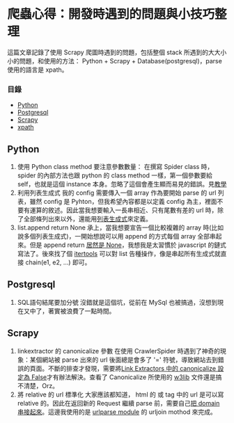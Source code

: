 爬蟲心得：開發時遇到的問題與小技巧整理
=====================

這篇文章記錄了使用 Scrapy 爬圖時遇到的問題，包括整個 stack 所遇到的大大小小的問題，和使用的方法：
Python + Scrapy + Database(postgresql)，parse 使用的語言是 xpath。

### 目錄

* [Python](scrapy_dev_problem.mdPython)
* [Postgresql](scrapy_dev_problem.md#Postgresql)
* [Scrapy](scrapy_dev_problem.md#Scrapy)
* [xpath](scrapy_dev_problem.md#xpath)

## Python

1. 使用 Python class method 要注意參數數量：
    在撰寫 Spider class 時，spider 的內部方法也跟 python 的 class method 一樣，第一個參數要給 self，也就是這個 instance 本身。忽略了這個會產生顯而易見的錯誤。見[教學](http://www.liaoxuefeng.com/wiki/0014316089557264a6b348958f449949df42a6d3a2e542c000/001431864715651c99511036d884cf1b399e65ae0d27f7e000)
2. 利用列表生成式
    我的 config 需要傳入一個 array 作為要開始 parse 的 url 列表，雖然 config 是 Pyhton，但我希望內容都是以定義 config 為主，裡面不要有運算的敘述。因此當我想要輸入一長串相近、只有尾數有差的 url 時，除了全部條列出來以外，還能用[列表生成式](http://www.liaoxuefeng.com/wiki/0014316089557264a6b348958f449949df42a6d3a2e542c000/001431779637539089fd627094a43a8a7c77e6102e3a811000)來定義。
3. list.append return None
    承上，當我想要宣告一個比較複雜的 array 時(比如說多個列表生成式)，一開始想說可以用 append 的方式每個 array 全部串起來。但是 append return [居然是 None](http://stackoverflow.com/questions/1682567/why-does-pythons-list-append-evaluate-to-false)，我想我是太習慣於 javascript 的鏈式寫法了。後來找了個 [itertools](https://docs.python.org/3/library/itertools.html) 可以對 list 告種操作，像是串起所有生成式就直接 chain(e1, e2, ...) 即可。

## Postgresql

1. SQL語句結尾要加分號
    沒錯就是這個坑，從前在 MySql 也被搞過，沒想到現在又中了，著實被浪費了一點時間。

## Scrapy

1. linkextractor 的 canonicalize 參數
    在使用 CrawlerSpider 時遇到了神奇的現象：某個網站被 parse 出來的 url 後面總是會多了 '=' 符號，導致網站去到錯誤的頁面。不斷的排查才發現，需要將[Link Extractors 中的 canonicalize 設定為 False](https://doc.scrapy.org/en/latest/topics/link-extractors.html)才有辦法解決。查看了 Canonicalize 所使用的 [w3lib](http://w3lib.readthedocs.io/en/latest/w3lib.html) 文件還是搞不清楚，Orz。
2. 將 relative 的 url 標準化
    大家應該都知道， html 的 <img>或<a> tag 中的 url 是可以寫 relative 的。因此在返回新的 Request 繼續 parse 前，需要自己[把 domain 串接起來](http://stackoverflow.com/questions/10798118/combining-base-url-with-resultant-href-in-scrapy)。這邊我使用的是 [urlparse module](https://docs.python.org/2/library/urlparse.html) 的 urljoin mothod 來完成。
